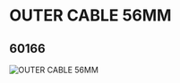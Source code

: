 # OUTER CABLE 56MM
## 60166
![OUTER CABLE 56MM](https://lc-www-live-s.legocdn.com/media/bricks/5/2/4508619.jpg)